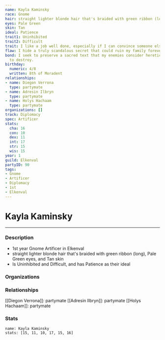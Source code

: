```yaml
---
name: Kayla Kaminsky
race: Gnome
hair: straight lighter blonde hair that's braided with green ribbon (long)
eyes: Pale Green
skin: Tan
ideal: Patience
trait1: Uninhibited
trait2: Difficult
trait: I like a job well done, especially if I can convince someone else to do it.
flaw: I hide a truly scandalous secret that could ruin my family forever.
bond: I seek to preserve a sacred text that my enemies consider heretical and seek
  to destroy.
birthday:
  numeric: 4/8
  written: 8th of Moradent
relationships:
- name: Diegon Verrona
  type: partymate
- name: Adresin Ilbryn
  type: partymate
- name: Holys Hachaam
  type: partymate
organizations: []
track: Diplomacy
spec: Artificer
stats:
  cha: 16
  con: 10
  dex: 11
  int: 17
  str: 15
  wis: 15
year: 1
guild: Elkenval
partyID: 90
tags:
- Gnome
- Artificer
- Diplomacy
- 1st
- Elkenval
---
```

# Kayla Kaminsky
---
### Description
- 1st year Gnome Artificer in Elkenval
- straight lighter blonde hair that's braided with green ribbon (long), Pale Green eyes, and Tan skin
- Is Uninhibited and Difficult, and has Patience as their ideal

### Organizations
### Relationships
[[Diegon Verrona]]: partymate
[[Adresin Ilbryn]]: partymate
[[Holys Hachaam]]: partymate
### Stats
```statblock
name: Kayla Kaminsky
stats: [15, 11, 10, 17, 15, 16]
```
